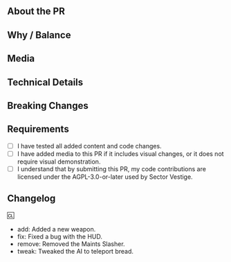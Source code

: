 <!-- New to Sector Vestige? Please read our CONTRIBUTING guide:
https://github.com/Sector-Vestige/Sector-Vestige/blob/master/CONTRIBUTING.md -->

## About the PR
<!--
What does this PR do?
Briefly summarize the changes, features, or fixes introduced.
-->

## Why / Balance
<!--
Why was this change made?
- Does it fix a bug or issue? Link to the issue if applicable.
- Does it add a new feature? Explain the motivation.
- Does it affect game balance, gameplay design, or user experience? Explain how.
- Performance improvements? Describe the impact.
-->

## Media
<!--
Include screenshots or videos if this PR adds or changes anything visual.
If this PR is purely backend code or doesn't require visual demonstration, you can leave this section empty.
-->

## Technical Details
<!--
Explain any significant code-level details or logic.
Mention refactors, edge cases, or anything maintainers should be aware of.
If this is a simple change, you can keep this brief or omit it.
-->

## Breaking Changes
<!--
List any breaking changes to code structure or content.
This includes prototype name changes, class renames, or field changes that could affect downstream forks.
If there are none, write: "None"
-->

## Requirements
<!-- Confirm the following by placing an X inside each [ ] -->
- [ ] I have tested all added content and code changes.
- [ ] I have added media to this PR if it includes visual changes, or it does not require visual demonstration.
- [ ] I understand that by submitting this PR, my code contributions are licensed under the AGPL-3.0-or-later used by Sector Vestige.

<!-- PRs that do not meet these requirements may be delayed or closed. -->

## Changelog
<!--
List player-facing changes below using this exact format.
Only entries after the ':cl:' tag will be picked up by Weh Bot.

Valid types: add, remove, tweak, fix
Use lowercase only (e.g., 'add', not 'Add').

Example:
:cl:
- add: Added new medical scanner UI.
- fix: Fixed lockers not opening.
-->

:cl:
- add: Added a new weapon.
- fix: Fixed a bug with the HUD.
- remove: Removed the Maints Slasher.
- tweak: Tweaked the AI to teleport bread.
